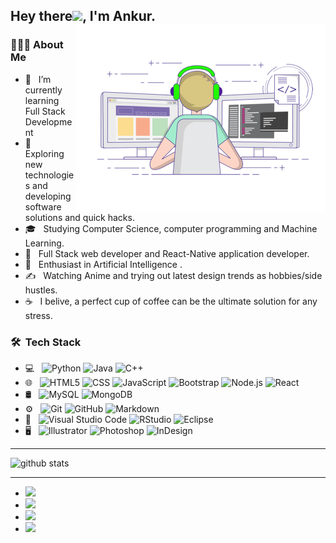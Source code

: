 <h2> Hey there<img src="https://github.com/TheDudeThatCode/TheDudeThatCode/blob/master/Assets/Hi.gif" width="29">, I'm Ankur.

<img align="right" alt="GIF" src="https://raw.githubusercontent.com/devSouvik/devSouvik/master/gif3.gif" width="400"/>

<h3> 👨🏻‍💻 About Me </h3>

- 🔭 &nbsp; I’m currently learning Full Stack Development
- 🤔 &nbsp; Exploring new technologies and developing software solutions and quick hacks.
- 🎓 &nbsp; Studying Computer Science, computer programming and Machine Learning.
- 💼 &nbsp; Full Stack web developer and React-Native application developer.
- 🌱 &nbsp; Enthusiast in Artificial Intelligence .
- ✍️ &nbsp; Watching Anime and trying out latest design trends as hobbies/side hustles.
- ☕ &nbsp; I belive, a perfect cup of coffee can be the ultimate solution for any stress. 

<h3> 🛠 &nbsp;Tech Stack</h3>

- 💻 &nbsp;
  ![Python](https://img.shields.io/badge/-Python-333333?style=flat&logo=python)
  ![Java](https://img.shields.io/badge/-Java-333333?style=flat&logo=Java&logoColor=007396)
  ![C++](https://img.shields.io/badge/-C++-333333?style=flat&logo=C%2B%2B&logoColor=00599C)
- 🌐 &nbsp;
  ![HTML5](https://img.shields.io/badge/-HTML5-333333?style=flat&logo=HTML5)
  ![CSS](https://img.shields.io/badge/-CSS-333333?style=flat&logo=CSS3&logoColor=1572B6)
  ![JavaScript](https://img.shields.io/badge/-JavaScript-333333?style=flat&logo=javascript)
  ![Bootstrap](https://img.shields.io/badge/-Bootstrap-333333?style=flat&logo=bootstrap&logoColor=563D7C)
  ![Node.js](https://img.shields.io/badge/-Node.js-333333?style=flat&logo=node.js)
  ![React](https://img.shields.io/badge/-React-333333?style=flat&logo=react)
- 🛢 &nbsp;
  ![MySQL](https://img.shields.io/badge/-MySQL-333333?style=flat&logo=mysql)
  ![MongoDB](https://img.shields.io/badge/-MongoDB-333333?style=flat&logo=mongodb)
- ⚙️ &nbsp;
  ![Git](https://img.shields.io/badge/-Git-333333?style=flat&logo=git)
  ![GitHub](https://img.shields.io/badge/-GitHub-333333?style=flat&logo=github)
  ![Markdown](https://img.shields.io/badge/-Markdown-333333?style=flat&logo=markdown)
- 🔧 &nbsp;
  ![Visual Studio Code](https://img.shields.io/badge/-Visual%20Studio%20Code-333333?style=flat&logo=visual-studio-code&logoColor=007ACC)
  ![RStudio](https://img.shields.io/badge/-RStudio-333333?style=flat&logo=rstudio)
  ![Eclipse](https://img.shields.io/badge/-Eclipse-333333?style=flat&logo=eclipse-ide&logoColor=2C2255)
- 🖥 &nbsp;
  ![Illustrator](https://img.shields.io/badge/-Illustrator-333333?style=flat&logo=adobe-illustrator)
  ![Photoshop](https://img.shields.io/badge/-Photoshop-333333?style=flat&logo=adobe-photoshop)
  ![InDesign](https://img.shields.io/badge/-InDesign-333333?style=flat&logo=adobe-indesign)

-----------------------------------------------------------------------------------------------------------------------------------------------------------

![github stats](https://github-readme-stats.vercel.app/api?username=pandeyankur1324&show_icons=true&theme=radical)

-----------------------------------------------------------------------------------------------------------------------------------------------------------

- <a href="https://www.instagram.com/pandeyankur1324/"><img src="https://img.shields.io/badge/instagram%20@pandeyankur1324-DD2476?style=for-the-badge&logo=instagram&logoColor=white"/></a>
- <a href="https://www.twitter.com/pandeyankur1324/"><img src="https://img.shields.io/badge/twitter%20@pandeyankur1324-0D95E8?style=for-the-badge&logo=twitter&logoColor=white"/></a>
- <a href="https://www.linkedin.com/in/pandeyankur1324/"><img src="https://img.shields.io/badge/linkedin%20@pandeyankur1324-c14438?style=for-the-badge&logo=linkedin&logoColor=white"/></a>
- <a href="https://ankurpandey.netlify.app/"><img height="30px" src="https://img.shields.io/badge/My%20Website:%20ankurpandey.app-8E2DE2?style=for-the-badge&logo=google%20chrome&logoColor=white"/></a>
